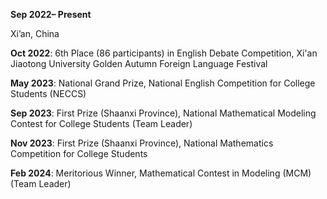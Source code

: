 **Sep 2022– Present**

Xi’an, China

**Oct 2022**: 6th Place (86 participants) in English Debate Competition, Xi'an Jiaotong University Golden Autumn Foreign Language Festival  

**May 2023**: National Grand Prize, National English Competition for College Students (NECCS)  

**Sep 2023**: First Prize (Shaanxi Province), National Mathematical Modeling Contest for College Students (Team Leader)  

**Nov 2023**: First Prize (Shaanxi Province), National Mathematics Competition for College Students  

**Feb 2024**: Meritorious Winner, Mathematical Contest in Modeling (MCM) (Team Leader)  
